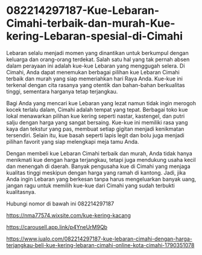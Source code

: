 # 082214297187-Kue-Lebaran-Cimahi-terbaik-dan-murah-Kue-kering-Lebaran-spesial-di-Cimahi

Lebaran selalu menjadi momen yang dinantikan untuk berkumpul dengan keluarga dan orang-orang terdekat. Salah satu hal yang tak pernah absen dalam perayaan ini adalah kue-kue Lebaran yang menggugah selera. Di Cimahi, Anda dapat menemukan berbagai pilihan kue Lebaran Cimahi terbaik dan murah yang siap memeriahkan hari Raya Anda. Kue-kue ini terkenal dengan cita rasanya yang otentik dan bahan-bahan berkualitas tinggi, sementara harganya tetap terjangkau.

Bagi Anda yang mencari kue Lebaran yang lezat namun tidak ingin merogoh kocek terlalu dalam, Cimahi adalah tempat yang tepat. Berbagai toko kue lokal menawarkan pilihan kue kering seperti nastar, kastengel, dan putri salju dengan harga yang sangat bersaing. Kue-kue ini memiliki rasa yang kaya dan tekstur yang pas, membuat setiap gigitan menjadi kenikmatan tersendiri. Selain itu, kue basah seperti lapis legit dan bolu juga menjadi pilihan favorit yang siap melengkapi meja tamu Anda.

Dengan membeli kue Lebaran Cimahi terbaik dan murah, Anda tidak hanya menikmati kue dengan harga terjangkau, tetapi juga mendukung usaha kecil dan menengah di daerah. Banyak pengusaha kue di Cimahi yang menjaga kualitas tinggi meskipun dengan harga yang ramah di kantong. Jadi, jika Anda ingin Lebaran yang berkesan tanpa harus mengeluarkan banyak uang, jangan ragu untuk memilih kue-kue dari Cimahi yang sudah terbukti kualitasnya.

Hubungi nomor di bawah ini
082214297187

https://nma77574.wixsite.com/kue-kering-kacang

https://carousell.app.link/p4YneUrM9Qb

https://www.jualo.com/082214297187-kue-lebaran-cimahi-dengan-harga-terjangkau-beli-kue-kering-lebaran-cimahi-online-kota-cimahi-1790351078


